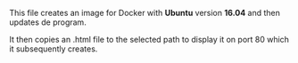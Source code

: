 This file creates an image for Docker with **Ubuntu** version **16.04** and then updates de program.

It then copies an .html file to the selected path to display it on port 80 which it subsequently creates.


